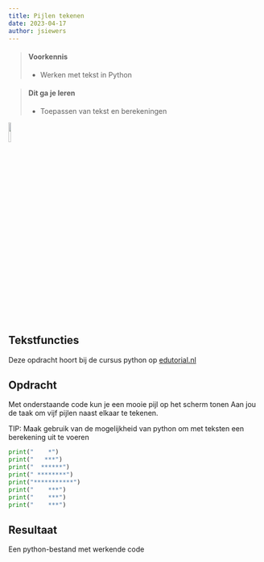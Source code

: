 ```yaml
---
title: Pijlen tekenen
date: 2023-04-17
author: jsiewers
---
```

> #### Voorkennis
> * Werken met tekst in Python

> #### Dit ga je leren
> * Toepassen van tekst en berekeningen

<img src="{{ '/_assets/_icons/python.png'  }}" style="width:10%;">

## Tekstfuncties
Deze opdracht hoort bij de cursus python op [edutorial.nl](https://www.edutorial.nl/python/introductie/)

## Opdracht

Met onderstaande code kun je een mooie pijl op het scherm tonen
Aan jou de taak om vijf pijlen naast elkaar te tekenen.

TIP: Maak gebruik van de mogelijkheid van python om met teksten een berekening uit te voeren

```python
print("    *")
print("   ***")
print("  ******")
print(" ********")
print("***********")
print("    ***")
print("    ***")
print("    ***")
```

## Resultaat
Een python-bestand met werkende code





